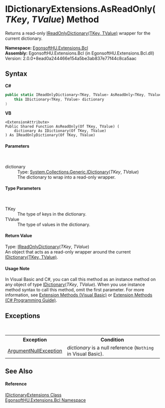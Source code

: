 # IDictionaryExtensions.AsReadOnly(*TKey*, *TValue*) Method 
 

Returns a read-only <a href="https://docs.microsoft.com/dotnet/api/system.collections.generic.ireadonlydictionary-2" target="_blank" rel="noopener noreferrer">IReadOnlyDictionary(TKey, TValue)</a> wrapper for the current dictionary.

**Namespace:**&nbsp;<a href="N_EgonsoftHU_Extensions_Bcl.md">EgonsoftHU.Extensions.Bcl</a><br />**Assembly:**&nbsp;EgonsoftHU.Extensions.Bcl (in EgonsoftHU.Extensions.Bcl.dll) Version: 2.0.0+8ead0a244466e154a5be3ab837e77f44c8ca5aac

## Syntax

**C#**<br />
``` C#
public static IReadOnlyDictionary<TKey, TValue> AsReadOnly<TKey, TValue>(
	this IDictionary<TKey, TValue> dictionary
)

```

**VB**<br />
``` VB
<ExtensionAttribute>
Public Shared Function AsReadOnly(Of TKey, TValue) ( 
	dictionary As IDictionary(Of TKey, TValue)
) As IReadOnlyDictionary(Of TKey, TValue)
```


#### Parameters
&nbsp;<dl><dt>dictionary</dt><dd>Type: <a href="https://docs.microsoft.com/dotnet/api/system.collections.generic.idictionary-2" target="_blank" rel="noopener noreferrer">System.Collections.Generic.IDictionary</a>(*TKey*, *TValue*)<br />The dictionary to wrap into a read-only wrapper.</dd></dl>

#### Type Parameters
&nbsp;<dl><dt>TKey</dt><dd>The type of keys in the dictionary.</dd><dt>TValue</dt><dd>The type of values in the dictionary.</dd></dl>

#### Return Value
Type: <a href="https://docs.microsoft.com/dotnet/api/system.collections.generic.ireadonlydictionary-2" target="_blank" rel="noopener noreferrer">IReadOnlyDictionary</a>(*TKey*, *TValue*)<br />An object that acts as a read-only wrapper around the current <a href="https://docs.microsoft.com/dotnet/api/system.collections.generic.idictionary-2" target="_blank" rel="noopener noreferrer">IDictionary(TKey, TValue)</a>.

#### Usage Note
In Visual Basic and C#, you can call this method as an instance method on any object of type <a href="https://docs.microsoft.com/dotnet/api/system.collections.generic.idictionary-2" target="_blank" rel="noopener noreferrer">IDictionary</a>(*TKey*, *TValue*). When you use instance method syntax to call this method, omit the first parameter. For more information, see <a href="https://docs.microsoft.com/dotnet/visual-basic/programming-guide/language-features/procedures/extension-methods" target="_blank" rel="noopener noreferrer">Extension Methods (Visual Basic)</a> or <a href="https://docs.microsoft.com/dotnet/csharp/programming-guide/classes-and-structs/extension-methods" target="_blank" rel="noopener noreferrer">Extension Methods (C# Programming Guide)</a>.

## Exceptions
&nbsp;<table><tr><th>Exception</th><th>Condition</th></tr><tr><td><a href="https://docs.microsoft.com/dotnet/api/system.argumentnullexception" target="_blank" rel="noopener noreferrer">ArgumentNullException</a></td><td>*dictionary* is a null reference (`Nothing` in Visual Basic).</td></tr></table>

## See Also


#### Reference
<a href="T_EgonsoftHU_Extensions_Bcl_IDictionaryExtensions.md">IDictionaryExtensions Class</a><br /><a href="N_EgonsoftHU_Extensions_Bcl.md">EgonsoftHU.Extensions.Bcl Namespace</a><br />